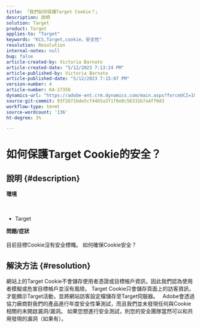 ```yaml
---
title: 「我們如何保護Target Cookie？」
description: 說明
solution: Target
product: Target
applies-to: "Target"
keywords: "KCS,Target,cookie，安全性"
resolution: Resolution
internal-notes: null
bug: false
article-created-by: Victoria Barnato
article-created-date: "5/12/2023 7:13:24 PM"
article-published-by: Victoria Barnato
article-published-date: "5/12/2023 7:15:07 PM"
version-number: 4
article-number: KA-17356
dynamics-url: "https://adobe-ent.crm.dynamics.com/main.aspx?forceUCI=1&pagetype=entityrecord&etn=knowledgearticle&id=fb57e90b-f9f0-ed11-8849-6045bd006ce9"
source-git-commit: 93f2671bde5cf44b5a371f0e0c56331b7a4ff0d3
workflow-type: tm+mt
source-wordcount: '136'
ht-degree: 3%

---
```


# 如何保護Target Cookie的安全？

## 說明 {#description}

<b>環境</b><br> <br><br>
- Target



<b>問題/症狀</b><br><br>目前目標Cookie沒有安全標幟。 如何確保Cookie安全？

## 解決方法 {#resolution}


網站上的Target Cookie不會儲存使用者憑證或目標帳戶資訊，因此我們認為使用者模擬或危害目標帳戶並沒有風險。 Target Cookie只會儲存頁面上的訪客資訊，才能顯示Target活動，並將網站訪客設定檔儲存至Target伺服器。
 
Adobe會透過協力廠商對我們的產品進行年度安全性筆測試，而且我們並未發現任何與Cookie相關的未開啟漏洞/漏洞。 如果您想進行安全測試，則您的安全團隊當然可以和共用發現的漏洞（如果有）。
